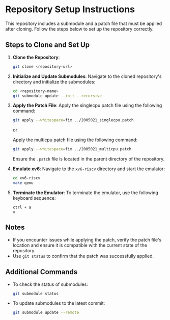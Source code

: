 # Repository Setup Instructions

This repository includes a submodule and a patch file that must be applied after cloning. Follow the steps below to set up the repository correctly.

## Steps to Clone and Set Up

1. **Clone the Repository**:
   ```bash
   git clone <repository-url>
   ```

2. **Initialize and Update Submodules**:
   Navigate to the cloned repository's directory and initialize the submodules:
   ```bash
   cd <repository-name>
   git submodule update --init --recursive
   ```

3. **Apply the Patch File**:
   Apply the singlecpu patch file using the following command:
   ```bash
   git apply --whitespace=fix ../2005021_singlecpu.patch
   ```

   or

   Apply the multicpu patch file using the following command:
   ```bash
   git apply --whitespace=fix ../2005021_multicpu.patch
   ```

   Ensure the `.patch` file is located in the parent directory of the repository.

4. **Emulate xv6**:
   Navigate to the `xv6-riscv` directory and start the emulator:
   ```bash
   cd xv6-riscv
   make qemu
   ```

5. **Terminate the Emulator**:
   To terminate the emulator, use the following keyboard sequence:
   ```
   ctrl + a
   x
   ```

## Notes

- If you encounter issues while applying the patch, verify the patch file's location and ensure it is compatible with the current state of the repository.
- Use `git status` to confirm that the patch was successfully applied.

## Additional Commands

- To check the status of submodules:
  ```bash
  git submodule status
  ```
- To update submodules to the latest commit:
  ```bash
  git submodule update --remote
  ```
